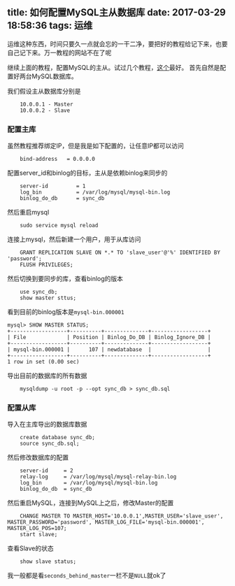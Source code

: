 title: 如何配置MySQL主从数据库
date: 2017-03-29 18:58:36
tags: 运维
---

运维这种东西，时间只要久一点就会忘的一干二净，要把好的教程给记下来，也要自己记下来。万一教程的网站不在了呢 <!--more-->

继续上面的教程，配置MySQL的主从。试过几个教程，[这个](https://www.digitalocean.com/community/tutorials/how-to-set-up-master-slave-replication-in-mysql)最好。
首先自然是配置好两台MySQL数据库。

我们假设主从数据库分别是

        10.0.0.1 - Master
        10.0.0.2 - Slave

### 配置主库

虽然教程推荐绑定IP，但是我是如下配置的，让任意IP都可以访问

        bind-address   = 0.0.0.0

配置server_id和binlog的目标，主从是依赖binlog来同步的

        server-id         = 1
        log_bin           = /var/log/mysql/mysql-bin.log
        binlog_do_db      = sync_db

然后重启mysql

        sudo service mysql reload

连接上mysql，然后新建一个用户，用于从库访问

        GRANT REPLICATION SLAVE ON *.* TO 'slave_user'@'%' IDENTIFIED BY 'password';
        FLUSH PRIVILEGES;

然后切换到要同步的库，查看binlog的版本

        use sync_db;
        show master sttus;

看到目前的binlog版本是`mysql-bin.000001`

```
mysql> SHOW MASTER STATUS;
+------------------+----------+--------------+------------------+
| File             | Position | Binlog_Do_DB | Binlog_Ignore_DB |
+------------------+----------+--------------+------------------+
| mysql-bin.000001 |      107 | newdatabase  |                  |
+------------------+----------+--------------+------------------+
1 row in set (0.00 sec)
```

导出目前的数据库的所有数据

        mysqldump -u root -p --opt sync_db > sync_db.sql

### 配置从库

导入在主库导出的数据库数据

        create database sync_db;
        source sync_db.sql;

然后修改数据库的配置

        server-id     = 2
        relay-log     = /var/log/mysql/mysql-relay-bin.log
        log_bin       = /var/log/mysql/mysql-bin.log
        binlog_do_db  = sync_db

然后重启MySQL，连接到MySQL上之后，修改Master的配置

        CHANGE MASTER TO MASTER_HOST='10.0.0.1',MASTER_USER='slave_user', MASTER_PASSWORD='password', MASTER_LOG_FILE='mysql-bin.000001', MASTER_LOG_POS=107;
        start slave;

查看Slave的状态

        show slave status;

我一般都是看`seconds_behind_master`一栏不是`NULL`就ok了
